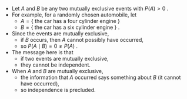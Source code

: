 - Let $A$ and $B$ be any two mutually exclusive events with $P\left( A\right) > 0$ . 
- For example, for a randomly chosen automobile, let
	- $A = \{$ the car has a four cylinder engine $\}$ 
	- $B = \{$ the car has a six cylinder engine $\}$ . 
- Since the events are mutually exclusive, 
	- if $B$ occurs, then $A$ cannot possibly have occurred, 
	- so $P\left( {A \mid B}\right) = 0 \neq P\left( A\right)$ . 
- The message here is that 
	- if two events are mutually exclusive, 
	- they cannot be independent. 
- When $A$ and $B$ are mutually exclusive, 
	- the information that $A$ occurred says something about $B$ (it cannot have occurred), 
	- so independence is precluded.
